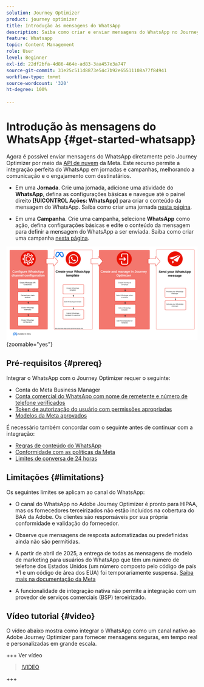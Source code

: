 ```yaml
---
solution: Journey Optimizer
product: journey optimizer
title: Introdução às mensagens do WhatsApp
description: Saiba como criar e enviar mensagens do WhatsApp no Journey Optimizer
feature: Whatsapp
topic: Content Management
role: User
level: Beginner
exl-id: 22df2bfa-4d86-464e-ad83-3aa457e3a747
source-git-commit: 31e25c511d8873e54c7b92e65511108a77f84941
workflow-type: tm+mt
source-wordcount: '320'
ht-degree: 100%

---
```


# Introdução às mensagens do WhatsApp {#get-started-whatsapp}

Agora é possível enviar mensagens do WhatsApp diretamente pelo Journey Optimizer por meio da [API de nuvem](https://developers.facebook.com/docs/whatsapp/cloud-api/) da Meta. Este recurso permite a integração perfeita do WhatsApp em jornadas e campanhas, melhorando a comunicação e o engajamento com destinatários.

* Em uma **Jornada**. Crie uma jornada, adicione uma atividade do **WhatsApp**, defina as configurações básicas e navegue até o painel direito **[!UICONTROL Ações: WhatsApp]** para criar o conteúdo da mensagem do WhatsApp. Saiba como criar uma jornada [nesta página](../building-journeys/journey-gs.md).

* Em uma **Campanha**. Crie uma campanha, selecione **WhatsApp** como ação, defina configurações básicas e edite o conteúdo da mensagem para definir a mensagem do WhatsApp a ser enviada. Saiba como criar uma campanha [nesta página](../campaigns/create-campaign.md#configure).

![](assets/do-not-localize/whatsapp-beta.png){zoomable="yes"}

## Pré-requisitos {#prereq}

Integrar o WhatsApp com o Journey Optimizer requer o seguinte:

* Conta do Meta Business Manager
* [Conta comercial do WhatsApp com nome de remetente e número de telefone verificados](https://developers.facebook.com/docs/whatsapp/overview/business-accounts/)
* [Token de autorização do usuário com permissões apropriadas](https://developers.facebook.com/blog/post/2022/12/05/auth-tokens/)
* [Modelos da Meta aprovados](https://developers.facebook.com/docs/whatsapp/message-templates/guidelines/)

É necessário também concordar com o seguinte antes de continuar com a integração:

* [Regras de conteúdo do WhatsApp](https://www.whatsapp.com/legal/messaging-guidelines)
* [Conformidade com as políticas da Meta](https://www.whatsapp.com/legal)
* [Limites de conversa de 24 horas](https://developers.facebook.com/docs/whatsapp/messaging-limits/)

## Limitações {#limitations}

Os seguintes limites se aplicam ao canal do WhatsApp:

* O canal do WhatsApp no Adobe Journey Optimizer é pronto para HIPAA, mas os fornecedores terceirizados não estão incluídos na cobertura do BAA da Adobe. Os clientes são responsáveis por sua própria conformidade e validação do fornecedor.

* Observe que mensagens de resposta automatizadas ou predefinidas ainda não são permitidas.

* A partir de abril de 2025, a entrega de todas as mensagens de modelo de marketing para usuários do WhatsApp que têm um número de telefone dos Estados Unidos (um número composto pelo código de país +1 e um código de área dos EUA) foi temporariamente suspensa. [Saiba mais na documentação da Meta](https://developers.facebook.com/docs/whatsapp/cloud-api/guides/send-message-templates#per-user-marketing-template-message-limits)

* A funcionalidade de integração nativa não permite a integração com um provedor de serviços comerciais (BSP) terceirizado.

## Vídeo tutorial {#video}

O vídeo abaixo mostra como integrar o WhatsApp como um canal nativo ao Adobe Journey Optimizer para fornecer mensagens seguras, em tempo real e personalizadas em grande escala.

+++ Ver vídeo

>[!VIDEO](https://video.tv.adobe.com/v/3470244?learn=on)

+++

